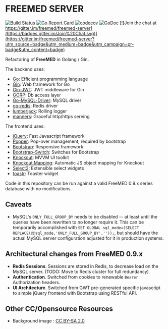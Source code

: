 # FREEMED SERVER

[![Build Status](https://github.com/freemed/freemed-server/actions/workflows/go.yml/badge.svg)](https://github.com/freemed/freemed-server/actions/workflows/go.yml)
[![Go Report Card](https://goreportcard.com/badge/github.com/freemed/freemed-server)](https://goreportcard.com/report/github.com/freemed/freemed-server)
[![codecov](https://codecov.io/gh/freemed/freemed-server/branch/master/graph/badge.svg)](https://codecov.io/gh/freemed/freemed-server)
[![GoDoc](https://godoc.org/github.com/freemed/freemed-server?status.png)](https://godoc.org/github.com/freemed/freemed-server)
[![Join the chat at https://gitter.im/freemed/freemed-server](https://badges.gitter.im/Join%20Chat.svg)](https://gitter.im/freemed/freemed-server?utm_source=badge&utm_medium=badge&utm_campaign=pr-badge&utm_content=badge)

Refactoring of **FreeMED** in Golang / Gin.

The backend uses:
 * [Go](https://golang.org/): Efficient programming language
 * [Gin](https://github.com/gin-gonic/gin/): Web framework for Go
 * [Gin-JWT](https://github.com/appleboy/gin-jwt): JWT middleware for Gin
 * [GORP](http://github.com/go-gorp/gorp): Db access layer
 * [Go-MySQL-Driver](http://github.com/go-sql-driver/mysql): MySQL driver
 * [go-redis](https://github.com/go-redis/redis): Redis driver
 * [lumberjack](https://github.com/natefinch/lumberjack): Rolling logger
 * [manners](https://github.com/braintree/manners): Graceful http/https serving

The frontend uses:
 * [jQuery](https://jquery.com): Fast Javascript framework
 * [Popper](https://popper.js.org/): Pop-over management, required by bootstrap
 * [Bootstrap](http://getbootstrap.com): Responsive framework
 * [Bootstrap-Switch](http://www.bootstrap-switch.org): Switches for Bootstrap
 * [Knockout](http://knockoutjs.com/): MVVM UI toolkit
 * [Knockout.Mapping](https://github.com/SteveSanderson/knockout.mapping): Automatic JS object mapping for Knockout
 * [Select2](https://select2.org/): Extensible select widgets
 * [toastr](https://github.com/CodeSeven/toastr): Toaster widget
 
Code in this repository can be run against a valid FreeMED 0.9.x series database with no modifications.

## Caveats

 * MySQL's `ONLY_FULL_GROUP_BY` needs to be disabled -- at least until the queries have been rewritten to no longer require it. This can be temporarily accomplished with `SET GLOBAL sql_mode=(SELECT REPLACE(@@sql_mode,'ONLY_FULL_GROUP_BY',''));`, but should have the actual MySQL server configuration adjusted for it in production systems.

## Architectural changes from FreeMED 0.9.x

 * **Redis Sessions**. Sessions are stored in Redis, to decrease load on the MySQL server. (TODO: Move to Redis cluster for full redundancy)
 * **Authentication**. Switched from cookies to renewable ``Bearer`` Authorization headers.
 * **UI Architecture**. Switched from GWT pre-generated specific javascript to simple jQuery frontend with Bootstrap using RESTful API.

## Other CC/Opensource Resources

 * Background image : [CC BY-SA 2.0](https://commons.wikimedia.org/wiki/File:Laptop_and_stethoscope_\(6123892769\).jpg)

